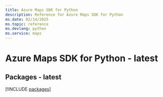 ```yaml
---
title: Azure Maps SDK for Python
description: Reference for Azure Maps SDK for Python
ms.date: 02/14/2025
ms.topic: reference
ms.devlang: python
ms.service: maps
---
```

# Azure Maps SDK for Python - latest
## Packages - latest
[!INCLUDE [packages](maps-index.md)]